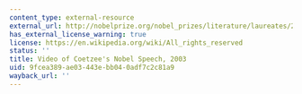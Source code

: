 ```yaml
---
content_type: external-resource
external_url: http://nobelprize.org/nobel_prizes/literature/laureates/2003/coetzee-lecture.html
has_external_license_warning: true
license: https://en.wikipedia.org/wiki/All_rights_reserved
status: ''
title: Video of Coetzee's Nobel Speech, 2003
uid: 9fcea389-ae03-443e-bb04-0adf7c2c81a9
wayback_url: ''
---
```

